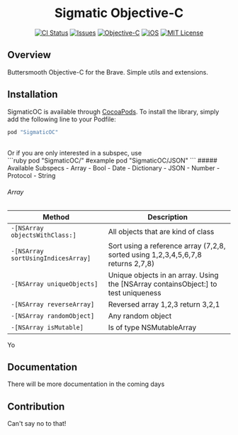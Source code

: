 
<h1 align="center">Sigmatic Objective-C</h1>

<p align="center">
<a href="https://travis-ci.org/Sigmatic/SigmaticOC"><img src="https://travis-ci.org/Sigmatic/SigmaticOC.svg?style=flat" alt="CI Status" /></a>
<a href="https://github.com/Sigmatic/SigmaticOC/issues"><img src="https://img.shields.io/github/issues/Sigmatic/SigmaticOC.svg?style=flat" alt="Issues" /></a>
<a href="https://developer.apple.com/library/mac/documentation/Cocoa/Conceptual/ProgrammingWithObjectiveC/Introduction/Introduction.html"><img src="https://img.shields.io/badge/language-Objective--C-blue.svg" alt="Objective-C" /></a>
<a href="https://www.apple.com/ios/"><img src="https://img.shields.io/badge/Platform-iOS%7COSX-blue.svg" alt="iOS" /></a>
<a href="https://github.com/Sigmatic/SigmaticOC/blobs/master/LICENSE.md"><img src="https://img.shields.io/badge/license-MIT-lightgrey.svg" alt="MIT License" /></a>
</p>

## Overview

Buttersmooth Objective-C for the Brave. Simple utils and extensions.

## Installation

SigmaticOC is available through [CocoaPods](http://cocoapods.org). To install the library, simply add the following line to your Podfile:
```ruby
pod "SigmaticOC"
```
<br />
Or if you are only interested in a subspec, use 
<br />
```ruby
pod "SigmaticOC/<Subspec>"
#example
pod "SigmaticOC/JSON"
```
##### Available Subspecs
- Array
- Bool
- Date
- Dictionary
- JSON
- Number
- Protocol
- String

###### Array

Method                              | Description
------------------------------------|-----------------
`-[NSArray objectsWithClass:]`      | All objects that are kind of class 
`-[NSArray sortUsingIndicesArray]`  | Sort using a reference array (7,2,8, sorted using 1,2,3,4,5,6,7,8 returns 2,7,8)
`-[NSArray uniqueObjects]`          | Unique objects in an array. Using the [NSArray containsObject:] to test uniqueness
`-[NSArray reverseArray]`           | Reversed array 1,2,3 return 3,2,1 
`-[NSArray randomObject]`           | Any random object
`-[NSArray isMutable]`              | Is of type NSMutableArray

Yo


## Documentation
There will be more documentation in the coming days

## Contribution
Can't say no to that!